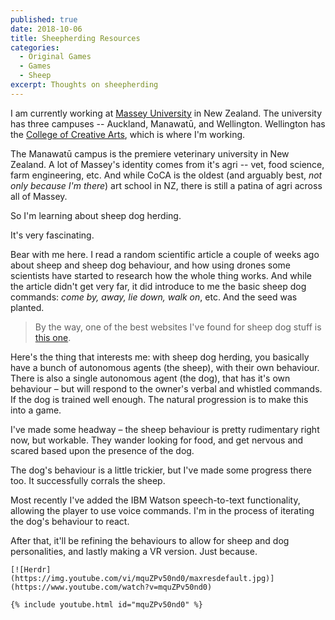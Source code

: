 ```yaml
---
published: true
date: 2018-10-06
title: Sheepherding Resources
categories:
  - Original Games
  - Games
  - Sheep
excerpt: Thoughts on sheepherding
---
```

I am currently working at [Massey University](http://www.massey.ac.nz/) in New Zealand. The university has three campuses -- Auckland, Manawatū, and Wellington. Wellington has the [College of Creative Arts](http://creative.massey.ac.nz/), which is where I'm working.

The Manawatū campus is the premiere veterinary university in New Zealand. A lot of Massey's identity comes from it's agri -- vet, food science, farm engineering, etc. And while CoCA is the oldest (and arguably best, _not only because I'm there_) art school in NZ, there is still a patina of agri across all of Massey.

So I'm learning about sheep dog herding.

It's very fascinating.

Bear with me here. I read a random scientific article a couple of weeks ago about sheep and sheep dog behaviour, and how using drones some scientists have started to research how the whole thing works. And while the article didn't get very far, it did introduce to me the basic sheep dog commands: _come by, away, lie down, walk on_, etc. And the seed was planted.

> By the way, one of the best websites I've found for sheep dog stuff is [this one](https://www.herding-dog-training-border-collie-sheepdog-dvd.com/sheepdog-terminology/).

Here's the thing that interests me: with sheep dog herding, you basically have a bunch of autonomous agents (the sheep), with their own behaviour. There is also a single autonomous agent (the dog), that has it's own behaviour – but will respond to the owner's verbal and whistled commands. If the dog is trained well enough. The natural progression is to make this into a game.

I've made some headway – the sheep behaviour is pretty rudimentary right now, but workable. They wander looking for food, and get nervous and scared based upon the presence of the dog.

The dog's behaviour is a little trickier, but I've made some progress there too. It successfully corrals the sheep.

Most recently I've added the IBM Watson speech-to-text functionality, allowing the player to use voice commands. I'm in the process of iterating the dog's behaviour to react.

After that, it'll be refining the behaviours to allow for sheep and dog personalities, and lastly making a VR version. Just because.

```
[![Herdr]
(https://img.youtube.com/vi/mquZPv50nd0/maxresdefault.jpg)]
(https://www.youtube.com/watch?v=mquZPv50nd0)
```

```
{% include youtube.html id="mquZPv50nd0" %}
```